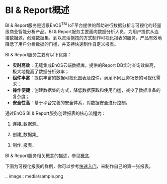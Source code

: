 # BI & Report概述

BI & Report服务是远景EnOS<sup>TM</sup> IoT平台提供的帮助进行数据分析与可视化的轻量级商业智能分析产品。BI & Report服务主要面向数据分析人员，为用户提供从连接数据源，创建数据集，到以灵活拖拽的方式制作可视化报表的服务。产品有效地降低了用户分析数据的门槛，并支持快速制作自定义报表。

BI & Report服务主要有以下优势：

- **实时高效**：无缝集成EnOS云端数据库，提供的Report DB实时查询效率高，极大地提高了数据分析效率；
- **组件丰富**：提供丰富的数据可视化图表及控件，满足不同业务场景的可视化需求；
- **操作便捷**：创建数据集的方式，降低数据获取和使用门槛，减少了数据准备的复杂度；
- **安全性高**：基于平台完善的安全体系，对数据安全进行控制。

通过EnOS BI & Report服务创建报表的核心流程为：

1. 连接_数据源_

2. 创建_数据集_

3. 制作_报表_

BI & Report服务相关概念的描述，参见[概念](report_concepts).

下图为可视化报表的样例，你可以参考[快速入门](gettingstarted_report)，来制作自己的第一张报表。

.. image:: media/sample.png

<!--end-->
